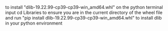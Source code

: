 to install "dlib-19.22.99-cp39-cp39-win_amd64.whl" on the python terminal input cd Libraries to ensure you are in the current directory of the wheel file and run "pip install dlib-19.22.99-cp39-cp39-win_amd64.whl" to install dlib in your python environment
